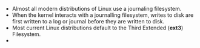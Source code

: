 - Almost all modern distributions of Linux use a journaling filesystem.
- When the kernel interacts with a journalling filesystem, writes to disk are first written to a log or journal before they are written to disk.
- Most current Linux distributions default to the Third Extended (**ext3**) Filesystem.
- 